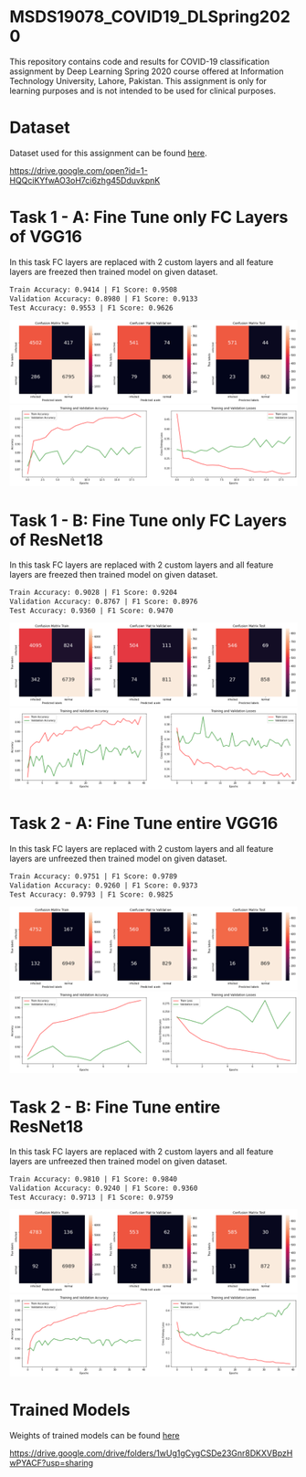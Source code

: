 # MSDS19078_COVID19_DLSpring2020
This repository contains code and results for COVID-19 classification assignment by Deep Learning Spring 2020 course offered at Information Technology University, Lahore, Pakistan. This assignment is only for learning purposes and is not intended to be used for clinical purposes.
# Dataset
Dataset used for this assignment can be found [here](https://drive.google.com/open?id=1-HQQciKYfwAO3oH7ci6zhg45DduvkpnK).

https://drive.google.com/open?id=1-HQQciKYfwAO3oH7ci6zhg45DduvkpnK

# Task 1 - A: Fine Tune only FC Layers of VGG16
In this task FC layers are replaced with 2 custom layers and all feature layers are freezed then trained model on given dataset.
```
Train Accuracy: 0.9414 | F1 Score: 0.9508
Validation Accuracy: 0.8980 | F1 Score: 0.9133
Test Accuracy: 0.9553 | F1 Score: 0.9626
```
<img src='results/cm_vgg16_fc_only.png'>
<img src='results/curves_vgg16_fc_only.png'>


# Task 1 - B: Fine Tune only FC Layers of ResNet18
In this task FC layers are replaced with 2 custom layers and all feature layers are freezed then trained model on given dataset.
```
Train Accuracy: 0.9028 | F1 Score: 0.9204
Validation Accuracy: 0.8767 | F1 Score: 0.8976
Test Accuracy: 0.9360 | F1 Score: 0.9470
```
<img src='results/cm_resnet18_fc_only.png'>
<img src='results/curves_resnet18_fc_only.png'>

# Task 2 - A: Fine Tune entire VGG16
In this task FC layers are replaced with 2 custom layers and all feature layers are unfreezed then trained model on given dataset.
```
Train Accuracy: 0.9751 | F1 Score: 0.9789
Validation Accuracy: 0.9260 | F1 Score: 0.9373
Test Accuracy: 0.9793 | F1 Score: 0.9825
```
<img src='results/cm_vgg16_entire.png'>
<img src='results/curves_vgg16_entire.png'>

# Task 2 - B: Fine Tune entire ResNet18
In this task FC layers are replaced with 2 custom layers and all feature layers are unfreezed then trained model on given dataset.
```
Train Accuracy: 0.9810 | F1 Score: 0.9840
Validation Accuracy: 0.9240 | F1 Score: 0.9360
Test Accuracy: 0.9713 | F1 Score: 0.9759
```
<img src='results/cm_resnet18_entire.png'>
<img src='results/curves_resnet18_entire.png'>

# Trained Models 
Weights of trained models can be found [here](https://drive.google.com/drive/folders/1wUg1gCygCSDe23Gnr8DKXVBpzHwPYACF?usp=sharing)

https://drive.google.com/drive/folders/1wUg1gCygCSDe23Gnr8DKXVBpzHwPYACF?usp=sharing